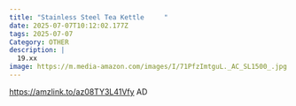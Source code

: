 ```yaml
---
title: "Stainless Steel Tea Kettle     "
date: 2025-07-07T10:12:02.177Z
tags: 2025-07-07
Category: OTHER
description: |
  19.xx
image: https://m.media-amazon.com/images/I/71PfzImtguL._AC_SL1500_.jpg
---
```

https://amzlink.to/az08TY3L41Vfy
AD